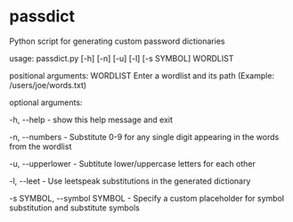 # passdict

Python script for generating custom password dictionaries

usage: passdict.py [-h] [-n] [-u] [-l] [-s SYMBOL] WORDLIST

positional arguments:
  WORDLIST              Enter a wordlist and its path (Example: /users/joe/words.txt)

optional arguments:

  -h, --help            - show this help message and exit
  
  -n, --numbers         - Substitute 0-9 for any single digit appearing in the words from the wordlist
  
  -u, --upperlower      - Subtitute lower/uppercase letters for each other
  
  -l, --leet            - Use leetspeak substitutions in the generated dictionary
  
  -s SYMBOL, --symbol SYMBOL - Specify a custom placeholder for symbol substitution and substitute symbols
                        
